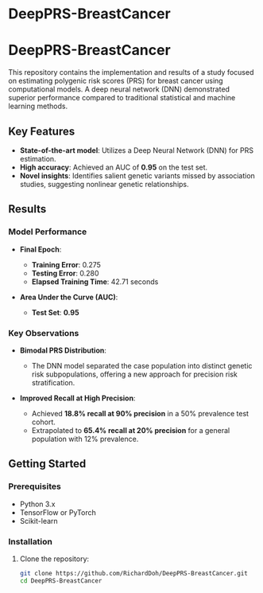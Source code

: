 # DeepPRS-BreastCancer
# DeepPRS-BreastCancer  
This repository contains the implementation and results of a study focused on estimating polygenic risk scores (PRS) for breast cancer using computational models. A deep neural network (DNN) demonstrated superior performance compared to traditional statistical and machine learning methods.  

## Key Features  
- **State-of-the-art model**: Utilizes a Deep Neural Network (DNN) for PRS estimation.  
- **High accuracy**: Achieved an AUC of **0.95** on the test set.  
- **Novel insights**: Identifies salient genetic variants missed by association studies, suggesting nonlinear genetic relationships.

## Results  
### Model Performance
- **Final Epoch**:  
  - **Training Error**: 0.275  
  - **Testing Error**: 0.280  
  - **Elapsed Training Time**: 42.71 seconds  

- **Area Under the Curve (AUC)**:  
  - **Test Set**: **0.95**  

### Key Observations  
- **Bimodal PRS Distribution**:  
  - The DNN model separated the case population into distinct genetic risk subpopulations, offering a new approach for precision risk stratification.  

- **Improved Recall at High Precision**:  
  - Achieved **18.8% recall at 90% precision** in a 50% prevalence test cohort.  
  - Extrapolated to **65.4% recall at 20% precision** for a general population with 12% prevalence.  

## Getting Started  
### Prerequisites  
- Python 3.x  
- TensorFlow or PyTorch  
- Scikit-learn  

### Installation  
1. Clone the repository:  
   ```bash
   git clone https://github.com/RichardDoh/DeepPRS-BreastCancer.git
   cd DeepPRS-BreastCancer
